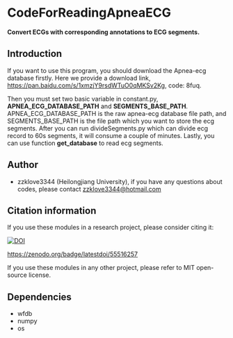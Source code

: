 # CodeForReadingApneaECG
**Convert ECGs with corresponding annotations to ECG segments.**

## Introduction
If you want to use this program, you should download the Apnea-ecg database firstly. Here we provide a download link, https://pan.baidu.com/s/1xmzjY9rsdWTuO0qMKSv2Kg, code: 8fuq.

Then you must set two basic variable in constant.py, **APNEA_ECG_DATABASE_PATH** and **SEGMENTS_BASE_PATH**. APNEA_ECG_DATABASE_PATH is the raw apnea-ecg database file path, and SEGMENTS_BASE_PATH is the file path which you want to store the ecg segments. After you can run divideSegments.py which can divide ecg record to 60s segments, it will consume a couple of minutes. Lastly, you can use function **get_database** to read ecg segments.

## Author
* zzklove3344 (Heilongjiang University), if you have any questions about codes, please contact zzklove3344@hotmail.com

## Citation information
If you use these modules in a research project, please consider citing it:

[![DOI](https://zenodo.org/badge/160779517.svg)](https://zenodo.org/badge/latestdoi/160779517)

https://zenodo.org/badge/latestdoi/55516257

If you use these modules in any other project, please refer to MIT open-source license.

## Dependencies
* wfdb
* numpy
* os
